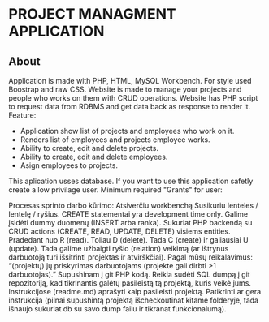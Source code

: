 # PROJECT MANAGMENT APPLICATION

## About

Application is made with PHP, HTML, MySQL Workbench.
For style used Boostrap and raw CSS.
Website is made to manage your projects and people who works on them with CRUD operations.
Website has PHP script to request data from RDBMS and get data back as response to render it.
Feature:
- Application show list of projects and employees who work on it.
- Renders list of employees and projects employee works.
- Ability to create, edit and delete projects.
- Ability to create, edit and delete employees.
- Asign employees to projects.


This aplication usses database. If you want to use this application safetly create a low privilage user.
Minimum required "Grants" for user:




Procesas sprinto darbo kūrimo:
Atsiverčiu workbenchą
Susikuriu lenteles / lentelę / ryšius. CREATE statementai yra development time only.
Galime įsidėti dummy duomenų (INSERT arba ranka).
Sukuriat PHP backendą su CRUD actions (CREATE, READ, UPDATE, DELETE) visiems entities. Pradedant nuo R (read). Toliau D (delete). Tada C (create) ir galiausiai U (update).
Tada galime užbaigti ryšio (relation) veikimą (ar ištrynus darbuotoją turi išsitrinti projektas ir atvirškčiai). Pagal mūsų reikalavimus: “(projektų) jų priskyrimas darbuotojams (projekte gali dirbti >1 darbuotojas).”
Supushinam į git PHP kodą.
Reikia sudėti SQL dumpą į git repozitoriją, kad tikrinantis galėtų pasileistą tą projektą, kuris veikė jums.
Instrukcijose (readme.md) aprašyti kaip pasileisti projektą.
Patikrinti ar gera instrukcija (pilnai supushintą projektą išcheckoutinat kitame folderyje, tada išnaujo sukuriat db su savo dump failu ir tikranat funkcionalumą).
